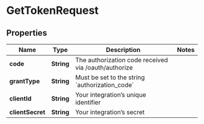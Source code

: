 

# GetTokenRequest


## Properties

| Name | Type | Description | Notes |
|------------ | ------------- | ------------- | -------------|
|**code** | **String** | The authorization code received via /oauth/authorize |  |
|**grantType** | **String** | Must be set to the string &#x60;authorization_code&#x60; |  |
|**clientId** | **String** | Your integration’s unique identifier |  |
|**clientSecret** | **String** | Your integration’s secret |  |




